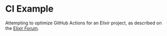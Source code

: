 # CI Example

Attempting to optimize GitHub Actions for an Elixir project, as described on the [Elixir Forum](https://elixirforum.com/t/github-action-cache-elixir-always-recompiles-dependencies-elixir-1-13-3/45994).

